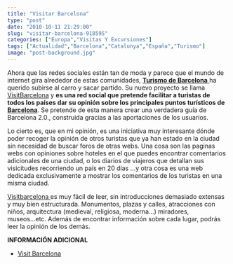 ```yaml
---
title: "Visitar Barcelona"
type: "post"
date: "2010-10-11 21:29:00"
slug: "visitar-barcelona-918595"
categories: ["Europa","Visitas Y Excursiones"]
tags: ["Actualidad","Barcelona","Catalunya","España","Turismo"]
image: "post-background.jpg"
---
```


[](/wp-content/uploads/2010/10/918595-304174.jpg)

Ahora que las redes sociales están tan de moda y parece que el mundo de internet gira alrededor de estas comunidades, [**Turismo de Barcelona** ](http://www.barcelonaturisme.com/)ha querido subirse al carro y sacar partido. Su nuevo proyecto se llama [VisitBarcelona](http://www.visitbarcelona.com/puntodeinterecategories/show/parques) y **es una red social que pretende facilitar a turistas de todos los países dar su opinión sobre los principales puntos turísticos de [Barcelona](http://www.missviajes.com/barcelona-musa-gaudi-16070)**. Se pretende de esta manera crear una verdadera guía de Barcelona 2.0., construida gracias a las aportaciones de los usuarios.

[](/wp-content/uploads/2010/10/918595-304177.jpg)Lo cierto es, que en mi opinión, es una iniciativa muy interesante dónde poder recoger la opinión de otros turistas que ya han estado en la ciudad sin necesidad de buscar foros de otras webs. Una cosa son las paginas webs con opiniones sobre hoteles en el que puedes encontrar comentarios adicionales de una ciudad, o los diarios de viajeros que detallan sus visicitudes recorriendo un país en 20 días ...y otra cosa es una web dedicada exclusivamente a mostrar los comentarios de los turistas en una misma ciudad.

[Visitbarcelona ](http://www.visitbarcelona.com/puntodeinterecategories/show/parques)es muy fácil de leer, sin introducciones demasiado extensas y muy bien estructurada. Monumentos, plazas y calles, atracciones con niños, arquitectura (medieval, religiosa, moderna...) miradores, museos...etc. Además de encontrar información sobre cada lugar, podrás leer la opinión de los demás.

**INFORMACIÓN ADICIONAL**

- [Visit Barcelona](http://www.visitbarcelona.com/puntodeinterecategories/show/parques)